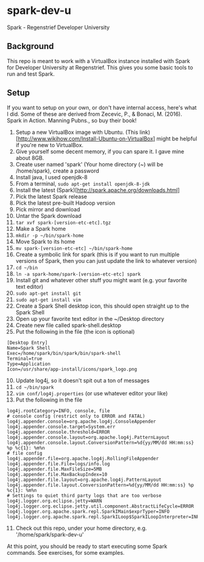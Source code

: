 # spark-dev-u
Spark - Regenstrief Developer University

## Background
This repo is meant to work with a VirtualBox instance installed with Spark for Developer University at Regenstrief. 
This gives you some basic tools to run and test Spark.

## Setup
If you want to setup on your own, or don't have internal access, here's what I did. 
Some of these are derived from Zecevic, P., & Bonaci, M. (2016). Spark in Action. Manning Pubns., so buy their book!


1. Setup a new VirtualBox image with Ubuntu. (This link)[http://www.wikihow.com/Install-Ubuntu-on-VirtualBox] might be helpful if you're new to VirtualBox.
  1. Give yourself some decent memory, if you can spare it. I gave mine about 8GB.
  2. Create user named 'spark' (Your home directory (~) will be /home/spark), create a password
2. Install java, I used openjdk-8
  1. From a terminal, `sudo apt-get install openjdk-8-jdk`
3. Install the latest (Spark)[http://spark.apache.org/downloads.html]
  1. Pick the latest Spark release
  2. Pick the latest pre-built Hadoop version
  3. Pick mirror and download
4. Untar the Spark download
  1. `tar xvf spark-[version-etc-etc].tgz`
5. Make a Spark home
  1. `mkdir -p ~/bin/spark-home`
6. Move Spark to its home
  1. `mv spark-[version-etc-etc] ~/bin/spark-home`
7. Create a symbolic link for spark (this is if you want to run multiple versions of Spark, then you can just update the link to whatever version)
  1. `cd ~/bin`
  2. `ln -a spark-home/spark-[version-etc-etc] spark`
8. Install git and whatever other stuff you might want (e.g. your favorite text editor)
  1. `sudo apt-get install git`
  2. `sudo apt-get install vim`
9. Create a Spark Shell desktop icon, this should open straight up to the Spark Shell
  1. Open up your favorite text editor in the ~/Desktop directory
  2. Create new file called spark-shell.desktop
  3. Put the following in the file (the icon is optional)
  ```
  [Desktop Entry]
  Name=Spark Shell
  Exec=/home/spark/bin/spark/bin/spark-shell
  Terminal=true
  Type=Application
  Icon=/usr/share/app-install/icons/spark_logo.png
  ```
10. Update log4j, so it doesn't spit out a ton of messages
  1. `cd ~/bin/spark`
  2. `vim conf/log4j.properties` (or use whatever editor your like)
  3. Put the following in the file
  ```
  log4j.rootCategory=INFO, console, file
  # console config (restrict only to ERROR and FATAL)
  log4j.appender.console=org.apache.log4j.ConsoleAppender
  log4j.appender.console.target=System.err
  log4j.appender.console.threshold=ERROR
  log4j.appender.console.layout=org.apache.log4j.PatternLayout
  log4j.appender.console.layout.ConversionPattern=%d{yy/MM/dd HH:mm:ss} %p %c{1}: %m%n
  # file config
  log4j.appender.file=org.apache.log4j.RollingFileAppender
  log4j.appender.file.File=logs/info.log
  log4j.appender.file.MaxFileSize=5MB
  log4j.appender.file.MaxBackupIndex=10
  log4j.appender.file.layout=org.apache.log4j.PatternLayout
  log4j.appender.file.layout.ConversionPattern=%d{yy/MM/dd HH:mm:ss} %p %c{1}: %m%n
  # Settings to quiet third party logs that are too verbose
  log4j.logger.org.eclipse.jetty=WARN
  log4j.logger.org.eclipse.jetty.util.component.AbstractLifeCycle=ERROR
  log4j.logger.org.apache.spark.repl.SparkIMain$exprTyper=INFO
  log4j.logger.org.apache.spark.repl.SparkILoop$SparkILoopInterpreter=INFO
  ```
11. Check out this repo, under your home directory, e.g. '/home/spark/spark-dev-u'

At this point, you should be ready to start executing some Spark commands. See exercises, for some examples.
